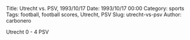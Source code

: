 Title: Utrecht vs. PSV, 1993/10/17
Date: 1993/10/17 00:00
Category: sports
Tags: football, football scores, Utrecht, PSV
Slug: utrecht-vs-psv
Author: carbonero


Utrecht 0 - 4 PSV

